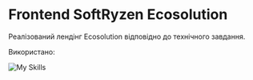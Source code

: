 # Frontend SoftRyzen Ecosolution

Реалізований лендінг Ecosolution відповідно до технічного завдання.

Використано:

![My Skills](https://skillicons.dev/icons?i=react,js,html,css,styledcomponents,svg,vscode,figma)
